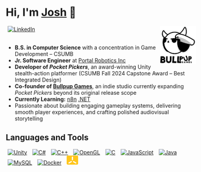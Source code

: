 # Hi, I'm [Josh](https://www.jdickerman.com/) 👋

<div>
  <a href="https://www.linkedin.com/in/josh-dickerman-086630268/">
    <img src="https://cdn.jsdelivr.net/gh/devicons/devicon/icons/linkedin/linkedin-original.svg" 
         alt="LinkedIn" 
         title="LinkedIn" 
         height="24px" 
         hspace="5px" />
  </a>
  <a href="https://github.com/Bullpup-Games">
    <img src="./BullpupGames_VerBlack.png" 
         alt="Bullpup Games" 
         title="Bullpup Games" 
         height="100px" 
         hspace="5px" 
         align="right"/>
  </a>
</div>

<br>

- **B.S. in Computer Science** with a concentration in Game Development – CSUMB  
- **Jr. Software Engineer** at [Portal Robotics Inc](https://www.portalrobotics.com/)  
- **Developer of _Pocket Pickers_**, an award-winning Unity stealth-action platformer (CSUMB Fall 2024 Capstone Award – Best Integrated Design)  
- **Co-founder of [Bullpup Games](https://github.com/Bullpup-Games)**, an indie studio currently expanding _Pocket Pickers_ beyond its original release scope  
- **Currently Learning:** [n8n](https://n8n.io/) [.NET](https://dotnet.microsoft.com/en-us/learn)
- Passionate about building engaging gameplay systems, delivering smooth player experiences, and crafting polished audiovisual storytelling  

## Languages and Tools

<div>
  <a href="https://unity.com/"><img src="https://cdn.jsdelivr.net/gh/devicons/devicon/icons/unity/unity-original.svg" alt="Unity" title="Unity" height="24px" hspace="5px" /></a>
  <a href="https://learn.microsoft.com/en-us/dotnet/csharp/"><img src="https://cdn.jsdelivr.net/gh/devicons/devicon/icons/csharp/csharp-original.svg" alt="C#" title="C#" height="24px" hspace="5px" /></a>
  <a href="https://isocpp.org/"><img src="https://cdn.jsdelivr.net/gh/devicons/devicon/icons/cplusplus/cplusplus-original.svg" alt="C++" title="C++" height="24px" hspace="5px" /></a>
  <a href="https://www.opengl.org/"><img src="https://upload.wikimedia.org/wikipedia/commons/2/21/OpenGL_logo.svg" alt="OpenGL" title="OpenGL" height="24px" hspace="5px" /></a>
  <a href="https://en.wikipedia.org/wiki/C_(programming_language)"><img src="https://cdn.jsdelivr.net/gh/devicons/devicon/icons/c/c-original.svg" alt="C" title="C" height="24px" hspace="5px" /></a>
  <a href="https://developer.mozilla.org/en-US/docs/Web/JavaScript"><img src="https://cdn.jsdelivr.net/gh/devicons/devicon/icons/javascript/javascript-original.svg" alt="JavaScript" title="JavaScript" height="24px" hspace="5px" /></a>
  <a href="https://www.java.com/"><img src="https://cdn.jsdelivr.net/gh/devicons/devicon/icons/java/java-original.svg" alt="Java" title="Java" height="24px" hspace="5px" /></a>
  <a href="https://www.mysql.com/"><img src="https://cdn.jsdelivr.net/gh/devicons/devicon/icons/mysql/mysql-original.svg" alt="MySQL" title="MySQL" height="24px" hspace="5px" /></a>
  <a href="https://www.docker.com/"><img src="https://cdn.jsdelivr.net/gh/devicons/devicon/icons/docker/docker-original.svg" alt="Docker" title="Docker" height="24px" hspace="5px" /></a>
  <a href="https://k3s.io/"><img src="https://raw.githubusercontent.com/cncf/artwork/master/projects/k3s/icon/color/k3s-icon-color.svg" alt="k3s" title="k3s" height="24px" hspace="5px" /></a>
</div>
